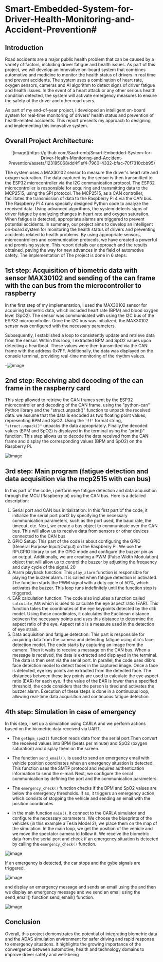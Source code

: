 # Smart-Embedded-System-for-Driver-Health-Monitoring-and-Accident-Prevention# 
## Introduction
Road accidents are a major public health problem that can be caused by a variety of
factors, including driver fatigue and health issues. As part of this project, we will
develop an innovative on-board system that combines automotive and medicine to
monitor the health status of drivers in real time and prevent accidents. The system
uses a combination of heart rate, oxygen sensors, cameras and AI algorithm to
detect signs of driver fatigue and health issues. In the event of a heart attack or any
other serious health condition detected, the system will activate emergency
measures to ensure the safety of the driver and other road users.

As part of my end-of-year project, i developed an intelligent on-board system for
real-time monitoring of drivers' health status and prevention of health-related
accidents. This report presents my approach to designing and implementing this
innovative system.

## Overall Project Architecture:

<p align="center">
  ![image](https://github.com/Saad-emb/Smart-Embedded-System-for-Driver-Health-Monitoring-and-Accident-Prevention/assets/123195068/dd4f1ef4-7960-4332-bfac-70f7310cbb95)

</p>

The system uses a MAX30102 sensor to measure the driver's heart rate and oxygen
saturation. The data captured by the sensor is then transmitted to the ESP32
microcontroller via the I2C communication protocol. The ESP32 microcontroller is
responsible for acquiring and transmitting data to the MCP2515, using the SPI
protocol. The MCP2515, as a CAN controller, facilitates the transmission of data to
the Raspberry Pi 4 via the CAN bus.
The Raspberry Pi 4 runs specially designed Python code to analyze the received
data. Using advanced algorithms, the system detects signs of driver fatigue by
analyzing changes in heart rate and oxygen saturation. When fatigue is detected,
appropriate alarms are triggered to prevent potential accidents.
In summary, our project aims to develop an intelligent on-board system for
monitoring the health status of drivers and preventing accidents related to health
problems. By using appropriate sensors, microcontrollers and communication
protocols, we have created a powerful and promising system. This report details
our approach and the results obtained, paving the way for new advances in the field
of automotive safety.
The implementation of The project is  done in 6 steps:
## 1st step: Acquisition of biometric data with sensor MAX30102 and sending of the can frame with the can bus from the microcontroller to raspberry

In the first step of my implementation, I used the MAX30102 sensor for acquiring biometric data, which included heart rate (BPM) and blood oxygen level (SpO2). The sensor was communicated with using the I2C bus of the ESP32 microcontroller. Once the I2C bus was initialized, the MAX30102 sensor was configured with the necessary parameters.

Subsequently, I established a loop to consistently update and retrieve data from the sensor. Within this loop, I extracted BPM and SpO2 values upon detecting a heartbeat. These values were then transmitted via the CAN frame with the address 0x7FF. Additionally, the data was displayed on the console terminal, providing real-time monitoring of the rhythm values.

-![image](https://github.com/Saad-emb/-textbf-Smart-Embedded-System-for-Driver-Health-Monitoring-and-AccidentPrevention/assets/123195068/7361fc38-7f5f-4290-b57a-58afe9a2506b)

## 2nd step: Receiving abd decoding of the can frame in the raspberry card
This step allowed to retrieve the CAN frames sent by the ESP32 microcontroller and
decoding of the CAN frame.
using the "python-can" Python library and the "struct.unpack()" function to
unpack the received data.
we assume that the data is encoded as two floating point values, representing
BPM and SpO2. Using the `'ff'` format string, `"struct.unpack()"` unpacks the data
appropriately.
Finally,the decoded values (BPM and SpO2) is displayed in the terminal using the
"print()" function.
This step allows us to decode the data received from the CAN frame and display the
corresponding values (BPM and SpO2) on the Raspberry Pi.

![image](https://github.com/Saad-emb/-textbf-Smart-Embedded-System-for-Driver-Health-Monitoring-and-AccidentPrevention/assets/123195068/d84e91b1-09a7-4341-a9d5-113469c31660)

## 3rd step: Main program (fatigue detection and data acquisition via the mcp2515 with can bus)
In this part of the code, i perform eye fatigue detection and data acquisition through
the MCU (Raspberry pi) using the CAN bus. Here is a detailed description:
1. Serial port and CAN bus initialization:
In this first part of the code, it initialize the serial port port2̀ by specifying the
necessary communication parameters, such as the port used, the baud rate, the
timeout, etc. Next, we create a  bus object to communicate over the CAN bus. This
will allow us to receive data from sensors or other devices connected to the CAN
bus.
2. GPIO Setup:
This part of the code is about configuring the GPIO (General Purpose Input/Output) on
the Raspberry Pi. We use the RPi.GPIO library to set the GPIO mode and configure the
buzzer pin as an output. Additionally, we are creating a PWM (Pulse Width Modulation)
object that will allow us to control the buzzer by adjusting the frequency and duty cycle
of the signal.
20
3. Alarm playback function:
This `play_alarm` function is responsible for playing the buzzer alarm. It is called
when fatigue detection is activated. The function starts the PWM signal with a duty
cycle of 50%, which activates the buzzer. This loop runs indefinitely until the
function stop is triggered.
4. EAR calculation function:
The code also includes a function called `calculate_EAR` which is used to calculate
the eye aspect ratio (EAR). This function takes the coordinates of the eye keypoints
detected by the dlib model. Using these coordinates, it calculates the Euclidean
distance between the necessary points and uses this distance to determine the
aspect ratio of the eye. Aspect ratio is a measure used in the detection of eye strain.
5. Data acquisition and fatigue detection:
This part is responsible for acquiring data from the camera and detecting fatigue
using dlib's face detection model. The code starts by capturing an image from the
camera. Then it waits to receive a message on the CAN bus. When a message is
received, the data is extracted and displayed in the terminal. The data is then sent
via the serial port.
In parallel, the code uses dlib's face detection model to detect faces in the captured
image. Once a face is detected, eye key points are extracted from the detected face.
The distances between these key points are used to calculate the eye aspect ratio
(EAR) for each eye. If the value of the EAR is lower than a specified threshold, the
code considers that the person is tired and activates the buzzer alarm.
Execution of these steps is done in a continuous loop, allowing real-time data
acquisition and continuous fatigue detection.

## 4th step: Simulation in case of emergency

In this  step, i  set up a simulation using CARLA and we perform actions
based on the biometric data received via UART. 

- The `getbpm_spo2()` function  reads data from the serial port.Then
convert the received values into BPM (beats per minute) and SpO2 (oxygen
saturation) and display them on the screen.

- The function `send_email()`, is used to send an emergency email with vehicle position coordinates when an emergency
situation is detected. This function uses the SMTP protocol and requires
authentication information to send the e-mail.
Next, we configure the serial communication by defining the port and the communication
parameters. 
- The `emergency_check()` function checks if the BPM and SpO2 values are below
the emergency thresholds. If so, it triggers an emergency action, which consists of stopping
the vehicle and sending an email with the position coordinates.
- In the main function `main()`, it connect to the CARLA simulator and configure the
necessary parameters. We choose the blueprints of the vehicles (in this example a
Tesla Model 3), we place them on the map of the simulation.
In the main loop, we get the position of the vehicle and we move the spectator
camera to follow it. We receive the biometric data from the serial port and check if
an emergency situation is detected by calling the `emergency_check()` function.

![image](https://github.com/Saad-emb/-textbf-Smart-Embedded-System-for-Driver-Health-Monitoring-and-AccidentPrevention/assets/123195068/9e685caa-af4a-4b0f-8f5c-ca9a3289f1c4)

If an emergency is detected, the car stops and the gybe signals are triggered.

![image](https://github.com/Saad-emb/-textbf-Smart-Embedded-System-for-Driver-Health-Monitoring-and-AccidentPrevention/assets/123195068/01b18df5-2e97-4c94-910c-275c3a269db8)

and display an emergency message and  sends an email using the
and then we display an emergency message and we send an email using the
send_email() function.send_email() function.

![image](https://github.com/Saad-emb/-textbf-Smart-Embedded-System-for-Driver-Health-Monitoring-and-AccidentPrevention/assets/123195068/939a3e4f-8682-4167-b0b1-f97e7e7e9b35)

## Conclusion 

Overall, this project demonstrates the potential of integrating biometric data and
the ADAS simulation environment for safer driving and rapid response to
emergency situations. It highlights the growing importance of the convergence
between automotive, health and technology domains to improve driver safety and
well-being

